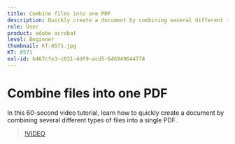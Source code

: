 ```yaml
---
title: Combine files into one PDF
description: Quickly create a document by combining several different types of files into a single PDF
role: User
product: adobe acrobat
level: Beginner
thumbnail: KT-8571.jpg
KT: 8571
exl-id: b467cfe3-c031-4df9-acd5-646949644774
---
```

# Combine files into one PDF

In this 60-second video tutorial, learn how to quickly create a document by combining several different types of files into a single PDF. 

>[!VIDEO](https://video.tv.adobe.com/v/336361?hidetitle=true)
